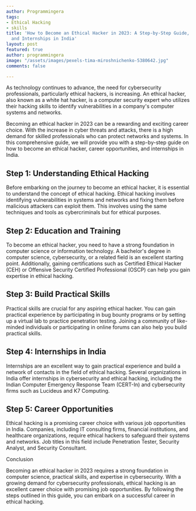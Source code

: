 ```yaml
---
author: Programmingera
tags:
- Ethical Hacking
- skills
title: 'How to Become an Ethical Hacker in 2023: A Step-by-Step Guide, Career Opportunities,
  and Internships in India'
layout: post
featured: true
author: programmingera
image: "/assets/images/pexels-tima-miroshnichenko-5380642.jpg"
comments: false

---
```


As technology continues to advance, the need for cybersecurity professionals, particularly ethical hackers, is increasing. An ethical hacker, also known as a white hat hacker, is a computer security expert who utilizes their hacking skills to identify vulnerabilities in a company's computer systems and networks.

Becoming an ethical hacker in 2023 can be a rewarding and exciting career choice. With the increase in cyber threats and attacks, there is a high demand for skilled professionals who can protect networks and systems. In this comprehensive guide, we will provide you with a step-by-step guide on how to become an ethical hacker, career opportunities, and internships in India.

## Step 1: Understanding Ethical Hacking

Before embarking on the journey to become an ethical hacker, it is essential to understand the concept of ethical hacking. Ethical hacking involves identifying vulnerabilities in systems and networks and fixing them before malicious attackers can exploit them. This involves using the same techniques and tools as cybercriminals but for ethical purposes.

## Step 2: Education and Training

To become an ethical hacker, you need to have a strong foundation in computer science or information technology. A bachelor's degree in computer science, cybersecurity, or a related field is an excellent starting point. Additionally, gaining certifications such as Certified Ethical Hacker (CEH) or Offensive Security Certified Professional (OSCP) can help you gain expertise in ethical hacking.

## Step 3: Build Practical Skills

Practical skills are crucial for any aspiring ethical hacker. You can gain practical experience by participating in bug bounty programs or by setting up a virtual lab to practice penetration testing. Joining a community of like-minded individuals or participating in online forums can also help you build practical skills.

## Step 4: Internships in India

Internships are an excellent way to gain practical experience and build a network of contacts in the field of ethical hacking. Several organizations in India offer internships in cybersecurity and ethical hacking, including the Indian Computer Emergency Response Team (CERT-In) and cybersecurity firms such as Lucideus and K7 Computing.

## Step 5: Career Opportunities

Ethical hacking is a promising career choice with various job opportunities in India. Companies, including IT consulting firms, financial institutions, and healthcare organizations, require ethical hackers to safeguard their systems and networks. Job titles in this field include Penetration Tester, Security Analyst, and Security Consultant.

Conclusion

Becoming an ethical hacker in 2023 requires a strong foundation in computer science, practical skills, and expertise in cybersecurity. With a growing demand for cybersecurity professionals, ethical hacking is an excellent career choice with promising job opportunities. By following the steps outlined in this guide, you can embark on a successful career in ethical hacking.
